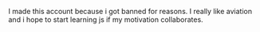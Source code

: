 I made this account because i got banned for reasons. I really like aviation and i hope to start learning js if my motivation collaborates.

<!---
iosonoilFed/iosonoilFed is a ✨ special ✨ repository because its `README.md` (this file) appears on your GitHub profile.
You can click the Preview link to take a look at your changes.
--->
